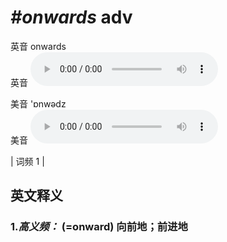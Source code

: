 # ***\#onwards*** adv
英音 onwards  
英音
<audio src="./media/onwards-B.aac" controls="controls"></audio>

美音 'ɒnwədz  
美音
<audio src="./media/onwards.aac" controls="controls"></audio>



| 词频 1 |  

英文释义
---
### 1.*高义频：* **(=onward) 向前地；前进地**  


